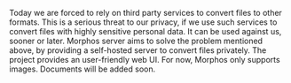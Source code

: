 Today we are forced to rely on third party services to convert files to other formats. This is a serious threat to our privacy, if we use such services to convert files with highly sensitive personal data. It can be used against us, sooner or later. Morphos server aims to solve the problem mentioned above, by providing a self-hosted server to convert files privately. The project provides an user-friendly web UI. For now, Morphos only supports images. Documents will be added soon.
